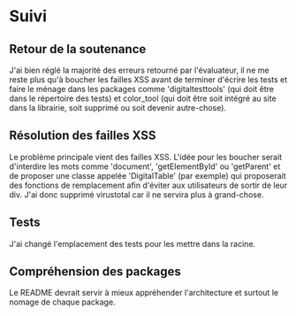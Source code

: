 # Suivi

## Retour de la soutenance

J'ai bien réglé la majorité des erreurs retourné par l'évaluateur, il ne me
reste plus qu'à boucher les failles XSS avant de terminer d'écrire les tests
et faire le ménage dans les packages comme 'digitaltesttools'
(qui doit être dans le répertoire des tests) et color_tool (qui doit être soit
intégré au site dans la librairie, soit supprimé ou soit devenir autre-chose).

## Résolution des failles XSS

Le problème principale vient des failles XSS. L'idée pour les boucher serait
d'interdire les mots comme 'document', 'getElementById' ou 'getParent' et de proposer une
classe appelée 'DigitalTable' (par exemple) qui proposerait des fonctions
de remplacement afin d'éviter aux utilisateurs de sortir de leur div.
J'ai donc supprimé virustotal car il ne servira plus à grand-chose.

## Tests

J'ai changé l'emplacement des tests pour les mettre dans la racine.

## Compréhension des packages

Le README devrait servir à mieux appréhender l'architecture et surtout le
nomage de chaque package.
